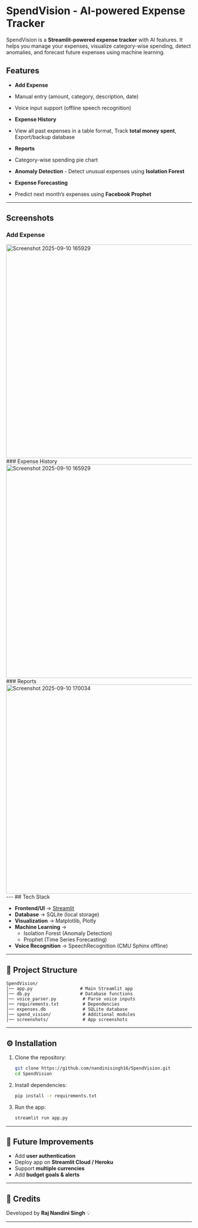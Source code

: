 
#  SpendVision - AI-powered Expense Tracker
SpendVision is a **Streamlit-powered expense tracker** with AI features. It helps you manage your expenses, visualize category-wise spending, detect anomalies, and forecast future expenses using machine learning.

##  Features

*  **Add Expense**
  * Manual entry (amount, category, description, date)
  *  Voice input support (offline speech recognition)

*  **Expense History**
  * View all past expenses in a table format, Track **total money spent**, Export/backup database

*  **Reports**
  * Category-wise spending pie chart
*  **Anomaly Detection** -  Detect unusual expenses using **Isolation Forest**
    
*  **Expense Forecasting**
  * Predict next month’s expenses using **Facebook Prophet**
---
##  Screenshots

###  Add Expense
<img width="1362" height="580" alt="Screenshot 2025-09-10 165929" src="https://github.com/user-attachments/assets/d82712dd-2c54-4cad-8815-22f538d9fed0" />
###  Expense History
<img width="1362" height="580" alt="Screenshot 2025-09-10 165929" src="https://github.com/user-attachments/assets/93809794-b3a3-4849-8fe3-ee40a37e3cbc" />
###  Reports
<img width="974" height="568" alt="Screenshot 2025-09-10 170034" src="https://github.com/user-attachments/assets/06c9528d-0414-4b4d-8877-3a225ed6ae4c" />
---
##  Tech Stack

* **Frontend/UI** → [Streamlit](https://streamlit.io/)
* **Database** → SQLite (local storage)
* **Visualization** → Matplotlib, Plotly
* **Machine Learning** →
  * Isolation Forest (Anomaly Detection)
  * Prophet (Time Series Forecasting)
* **Voice Recognition** → SpeechRecognition (CMU Sphinx offline)
---

## 📂 Project Structure
```
SpendVision/
│── app.py                  # Main Streamlit app
│── db.py                   # Database functions
│── voice_parser.py          # Parse voice inputs
│── requirements.txt         # Dependencies
│── expenses.db              # SQLite database
│── spend_vision/            # Additional modules
│── screenshots/             # App screenshots
```
---

## ⚙️ Installation
1. Clone the repository:

   ```bash
   git clone https://github.com/nandinisingh16/SpendVision.git
   cd SpendVision
   ```
2. Install dependencies:

   ```bash
   pip install -r requirements.txt
   ```
3. Run the app:

   ```bash
   streamlit run app.py
   ```
---

## 🎯 Future Improvements
* Add **user authentication**
* Deploy app on **Streamlit Cloud / Heroku**
* Support **multiple currencies**
* Add **budget goals & alerts**
---

## 🙌 Credits

Developed by **Raj Nandini Singh** 💡

---

